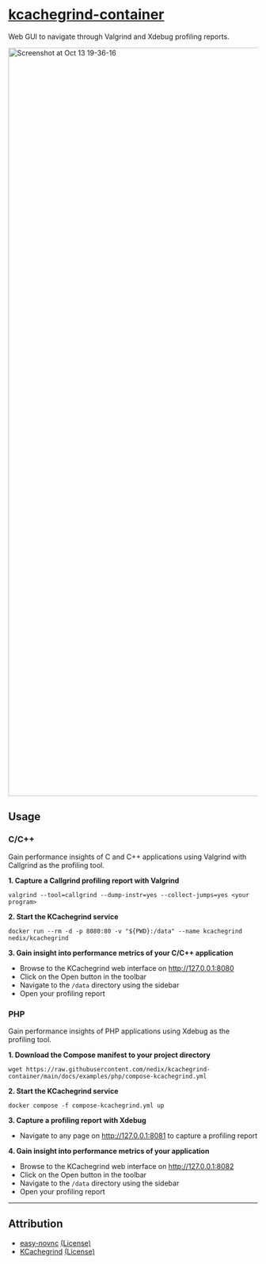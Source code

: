 # [kcachegrind-container](https://github.com/nedix/kcachegrind-container)

Web GUI to navigate through Valgrind and Xdebug profiling reports.

<img width="1511" alt="Screenshot at Oct 13 19-36-16" src="https://github.com/user-attachments/assets/dd4cc5f1-5c61-4837-95a0-4365554df631">

## Usage

### C/C++

Gain performance insights of C and C++ applications using Valgrind with Callgrind as the profiling tool.

**1. Capture a Callgrind profiling report with Valgrind**

```shell
valgrind --tool=callgrind --dump-instr=yes --collect-jumps=yes <your program>
```

**2. Start the KCachegrind service**

```shell
docker run --rm -d -p 8080:80 -v "${PWD}:/data" --name kcachegrind nedix/kcachegrind
```

**3. Gain insight into performance metrics of your C/C++ application**

- Browse to the KCachegrind web interface on http://127.0.0.1:8080
- Click on the Open button in the toolbar
- Navigate to the `/data` directory using the sidebar
- Open your profiling report

### PHP

Gain performance insights of PHP applications using Xdebug as the profiling tool.


**1. Download the Compose manifest to your project directory**

```shell
wget https://raw.githubusercontent.com/nedix/kcachegrind-container/main/docs/examples/php/compose-kcachegrind.yml
```

**2. Start the KCachegrind service**

```shell
docker compose -f compose-kcachegrind.yml up
```

**3. Capture a profiling report with Xdebug**

- Navigate to any page on http://127.0.0.1:8081 to capture a profiling report

**4. Gain insight into performance metrics of your application**

- Browse to the KCachegrind web interface on http://127.0.0.1:8082
- Click on the Open button in the toolbar
- Navigate to the `/data` directory using the sidebar
- Open your profiling report

<hr>

## Attribution

- [easy-novnc] [(License)](https://raw.githubusercontent.com/pgaskin/easy-novnc/master/LICENSE.md)
- [KCachegrind] [(License)](https://github.com/KDE/kcachegrind/tree/master/LICENSES)

[easy-novnc]: https://github.com/pgaskin/easy-novnc
[KCachegrind]: https://github.com/KDE/kcachegrind
